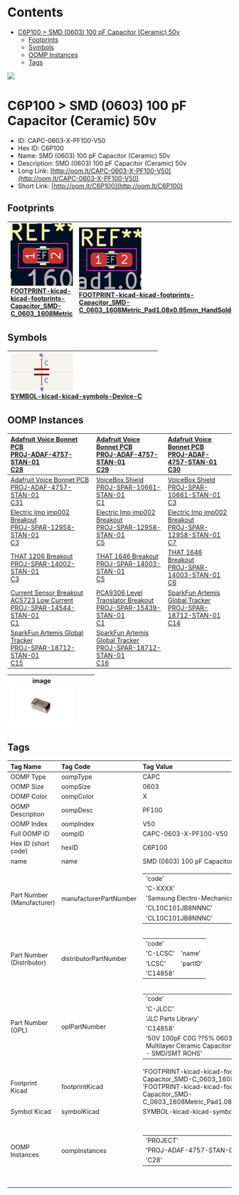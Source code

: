 



Contents
========

* [C6P100 > SMD (0603) 100 pF Capacitor (Ceramic) 50v](#c6p100--smd-0603-100-pf-capacitor-ceramic-50v)
	* [Footprints](#footprints)
	* [Symbols](#symbols)
	* [OOMP Instances](#oomp-instances)
	* [Tags](#tags)
  
![][im]
# C6P100 > SMD (0603) 100 pF Capacitor (Ceramic) 50v

- ID: CAPC-0603-X-PF100-V50
- Hex ID: C6P100
- Name: SMD (0603) 100 pF Capacitor (Ceramic) 50v
- Description: SMD (0603) 100 pF Capacitor (Ceramic) 50v
- Long Link: [http://oom.lt/CAPC-0603-X-PF100-V50](http://oom.lt/CAPC-0603-X-PF100-V50)
- Short Link: [http://oom.lt/C6P100](http://oom.lt/C6P100)

## Footprints
  

|[![](https://raw.githubusercontent.com/oomlout/oomlout_OOMP_eda_V2/main/FOOTPRINT/kicad/kicad-footprints/Capacitor_SMD/C_0603_1608Metric/image_140.png)<br>FOOTPRINT-kicad-kicad-footprints-Capacitor_SMD-C_0603_1608Metric](https://github.com/oomlout/oomlout_OOMP_eda_V2/tree/main/FOOTPRINT/kicad/kicad-footprints/Capacitor_SMD/C_0603_1608Metric/)|[![](https://raw.githubusercontent.com/oomlout/oomlout_OOMP_eda_V2/main/FOOTPRINT/kicad/kicad-footprints/Capacitor_SMD/C_0603_1608Metric_Pad1.08x0.95mm_HandSolder/image_140.png)<br>FOOTPRINT-kicad-kicad-footprints-Capacitor_SMD-C_0603_1608Metric_Pad1.08x0.95mm_HandSolder](https://github.com/oomlout/oomlout_OOMP_eda_V2/tree/main/FOOTPRINT/kicad/kicad-footprints/Capacitor_SMD/C_0603_1608Metric_Pad1.08x0.95mm_HandSolder/)||
| :--- | :--- | :--- |

## Symbols
  

|[![](https://raw.githubusercontent.com/oomlout/oomlout_OOMP_eda_V2/main/SYMBOL/kicad/kicad-symbols/Device/C/image_140.png)<br>SYMBOL-kicad-kicad-symbols-Device-C](https://github.com/oomlout/oomlout_OOMP_eda_V2/tree/main/SYMBOL/kicad/kicad-symbols/Device/C/)|||
| :--- | :--- | :--- |

## OOMP Instances
  

|[Adafruit Voice Bonnet PCB<br>PROJ-ADAF-4757-STAN-01<br>C28](https://github.com/oomlout/oomlout_OOMP_projects_V2/tree/main/PROJ/ADAF/4757/STAN/01/)|[Adafruit Voice Bonnet PCB<br>PROJ-ADAF-4757-STAN-01<br>C29](https://github.com/oomlout/oomlout_OOMP_projects_V2/tree/main/PROJ/ADAF/4757/STAN/01/)|[Adafruit Voice Bonnet PCB<br>PROJ-ADAF-4757-STAN-01<br>C30](https://github.com/oomlout/oomlout_OOMP_projects_V2/tree/main/PROJ/ADAF/4757/STAN/01/)|
| :--- | :--- | :--- |
|[Adafruit Voice Bonnet PCB<br>PROJ-ADAF-4757-STAN-01<br>C31](https://github.com/oomlout/oomlout_OOMP_projects_V2/tree/main/PROJ/ADAF/4757/STAN/01/)|[VoiceBox Shield<br>PROJ-SPAR-10661-STAN-01<br>C1](https://github.com/oomlout/oomlout_OOMP_projects_V2/tree/main/PROJ/SPAR/10661/STAN/01/)|[VoiceBox Shield<br>PROJ-SPAR-10661-STAN-01<br>C3](https://github.com/oomlout/oomlout_OOMP_projects_V2/tree/main/PROJ/SPAR/10661/STAN/01/)|
|[Electric Imp imp002 Breakout<br>PROJ-SPAR-12958-STAN-01<br>C3](https://github.com/oomlout/oomlout_OOMP_projects_V2/tree/main/PROJ/SPAR/12958/STAN/01/)|[Electric Imp imp002 Breakout<br>PROJ-SPAR-12958-STAN-01<br>C5](https://github.com/oomlout/oomlout_OOMP_projects_V2/tree/main/PROJ/SPAR/12958/STAN/01/)|[Electric Imp imp002 Breakout<br>PROJ-SPAR-12958-STAN-01<br>C7](https://github.com/oomlout/oomlout_OOMP_projects_V2/tree/main/PROJ/SPAR/12958/STAN/01/)|
|[THAT 1206 Breakout<br>PROJ-SPAR-14002-STAN-01<br>C3](https://github.com/oomlout/oomlout_OOMP_projects_V2/tree/main/PROJ/SPAR/14002/STAN/01/)|[THAT 1646 Breakout<br>PROJ-SPAR-14003-STAN-01<br>C5](https://github.com/oomlout/oomlout_OOMP_projects_V2/tree/main/PROJ/SPAR/14003/STAN/01/)|[THAT 1646 Breakout<br>PROJ-SPAR-14003-STAN-01<br>C6](https://github.com/oomlout/oomlout_OOMP_projects_V2/tree/main/PROJ/SPAR/14003/STAN/01/)|
|[Current Sensor Breakout ACS723 Low Current<br>PROJ-SPAR-14544-STAN-01<br>C1](https://github.com/oomlout/oomlout_OOMP_projects_V2/tree/main/PROJ/SPAR/14544/STAN/01/)|[PCA9306 Level Translator Breakout<br>PROJ-SPAR-15439-STAN-01<br>C1](https://github.com/oomlout/oomlout_OOMP_projects_V2/tree/main/PROJ/SPAR/15439/STAN/01/)|[SparkFun Artemis Global Tracker<br>PROJ-SPAR-18712-STAN-01<br>C14](https://github.com/oomlout/oomlout_OOMP_projects_V2/tree/main/PROJ/SPAR/18712/STAN/01/)|
|[SparkFun Artemis Global Tracker<br>PROJ-SPAR-18712-STAN-01<br>C15](https://github.com/oomlout/oomlout_OOMP_projects_V2/tree/main/PROJ/SPAR/18712/STAN/01/)|[SparkFun Artemis Global Tracker<br>PROJ-SPAR-18712-STAN-01<br>C16](https://github.com/oomlout/oomlout_OOMP_projects_V2/tree/main/PROJ/SPAR/18712/STAN/01/)||
  

|image<br>[![](https://raw.githubusercontent.com/oomlout/oomlout_OOMP_parts_V2/main/CAPC/0603/X/PF100/V50/image_140.jpg)](https://github.com/oomlout/oomlout_OOMP_parts_V2/tree/main/CAPC/0603/X/PF100/V50/image.jpg)||||
| :---: | :---: | :---: | :---: |

## Tags
  

|Tag Name|Tag Code|Tag Value|
| :--- | :--- | :--- |
|OOMP Type|oompType|CAPC|
|OOMP Size|oompSize|0603|
|OOMP Color|oompColor|X|
|OOMP Description|oompDesc|PF100|
|OOMP Index|oompIndex|V50|
|Full OOMP ID|oompID|CAPC-0603-X-PF100-V50|
|Hex ID (short code)|hexID|C6P100|
|name|name|SMD (0603) 100 pF Capacitor (Ceramic) 50v|
|Part Number (Manufacturer)|manufacturerPartNumber|<table><tr><td>'code'</td></tr><tr><td> 'C-XXXX'</td><td> 'name'</td></tr><tr><td> 'Samsung Electro-Mechanics'</td><td> 'partID'</td></tr><tr><td> 'CL10C101JB8NNNC'</td><td> 'partName'</td></tr><tr><td> 'CL10C101JB8NNNC'</td></tr></table>|
|Part Number (Distributor)|distributorPartNumber|<table><tr><td>'code'</td></tr><tr><td> 'C-LCSC'</td><td> 'name'</td></tr><tr><td> 'LCSC'</td><td> 'partID'</td></tr><tr><td> 'C14858'</td></tr></table>|
|Part Number (OPL)|oplPartNumber|<table><tr><td>'code'</td></tr><tr><td> 'C-JLCC'</td><td> 'name'</td></tr><tr><td> 'JLC Parts Library'</td><td> 'partID'</td></tr><tr><td> 'C14858'</td><td> 'partName'</td></tr><tr><td> '50V 100pF C0G ??5% 0603  Multilayer Ceramic Capacitors MLCC - SMD/SMT ROHS'</td></tr></table>|
|Footprint Kicad|footprintKicad|'FOOTPRINT-kicad-kicad-footprints-Capacitor_SMD-C_0603_1608Metric', 'FOOTPRINT-kicad-kicad-footprints-Capacitor_SMD-C_0603_1608Metric_Pad1.08x0.95mm_HandSolder'|
|Symbol Kicad|symbolKicad|SYMBOL-kicad-kicad-symbols-Device-C|
|OOMP Instances|oompInstances|<table><tr><td>'PROJECT'</td></tr><tr><td> 'PROJ-ADAF-4757-STAN-01'</td><td> 'ID'</td></tr><tr><td> 'C28'</td></tr></table></td><td> <table><tr><td>'PROJECT'</td></tr><tr><td> 'PROJ-ADAF-4757-STAN-01'</td><td> 'ID'</td></tr><tr><td> 'C29'</td></tr></table></td><td> <table><tr><td>'PROJECT'</td></tr><tr><td> 'PROJ-ADAF-4757-STAN-01'</td><td> 'ID'</td></tr><tr><td> 'C30'</td></tr></table></td><td> <table><tr><td>'PROJECT'</td></tr><tr><td> 'PROJ-ADAF-4757-STAN-01'</td><td> 'ID'</td></tr><tr><td> 'C31'</td></tr></table></td><td> <table><tr><td>'PROJECT'</td></tr><tr><td> 'PROJ-SPAR-10661-STAN-01'</td><td> 'ID'</td></tr><tr><td> 'C1'</td></tr></table></td><td> <table><tr><td>'PROJECT'</td></tr><tr><td> 'PROJ-SPAR-10661-STAN-01'</td><td> 'ID'</td></tr><tr><td> 'C3'</td></tr></table></td><td> <table><tr><td>'PROJECT'</td></tr><tr><td> 'PROJ-SPAR-12958-STAN-01'</td><td> 'ID'</td></tr><tr><td> 'C3'</td></tr></table></td><td> <table><tr><td>'PROJECT'</td></tr><tr><td> 'PROJ-SPAR-12958-STAN-01'</td><td> 'ID'</td></tr><tr><td> 'C5'</td></tr></table></td><td> <table><tr><td>'PROJECT'</td></tr><tr><td> 'PROJ-SPAR-12958-STAN-01'</td><td> 'ID'</td></tr><tr><td> 'C7'</td></tr></table></td><td> <table><tr><td>'PROJECT'</td></tr><tr><td> 'PROJ-SPAR-14002-STAN-01'</td><td> 'ID'</td></tr><tr><td> 'C3'</td></tr></table></td><td> <table><tr><td>'PROJECT'</td></tr><tr><td> 'PROJ-SPAR-14003-STAN-01'</td><td> 'ID'</td></tr><tr><td> 'C5'</td></tr></table></td><td> <table><tr><td>'PROJECT'</td></tr><tr><td> 'PROJ-SPAR-14003-STAN-01'</td><td> 'ID'</td></tr><tr><td> 'C6'</td></tr></table></td><td> <table><tr><td>'PROJECT'</td></tr><tr><td> 'PROJ-SPAR-14544-STAN-01'</td><td> 'ID'</td></tr><tr><td> 'C1'</td></tr></table></td><td> <table><tr><td>'PROJECT'</td></tr><tr><td> 'PROJ-SPAR-15439-STAN-01'</td><td> 'ID'</td></tr><tr><td> 'C1'</td></tr></table></td><td> <table><tr><td>'PROJECT'</td></tr><tr><td> 'PROJ-SPAR-18712-STAN-01'</td><td> 'ID'</td></tr><tr><td> 'C14'</td></tr></table></td><td> <table><tr><td>'PROJECT'</td></tr><tr><td> 'PROJ-SPAR-18712-STAN-01'</td><td> 'ID'</td></tr><tr><td> 'C15'</td></tr></table></td><td> <table><tr><td>'PROJECT'</td></tr><tr><td> 'PROJ-SPAR-18712-STAN-01'</td><td> 'ID'</td></tr><tr><td> 'C16'</td></tr></table>|
||||



[im]: image_450.jpg
